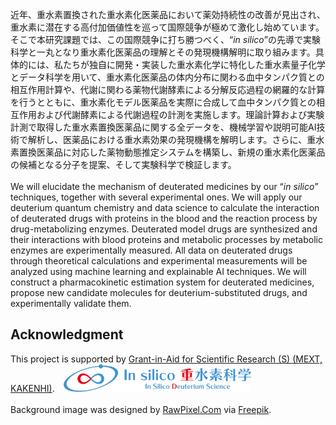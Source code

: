 近年、重⽔素置換された重⽔素化医薬品において薬効持続性の改善が⾒出され、重⽔素に潜在する⾼付加価値性を巡って国際競争が極めて激化し始めています。そこで本研究課題では、この国際競争に打ち勝つべく、“<i>in silico</i>”の先導で実験科学と⼀丸となり重⽔素化医薬品の理解とその発現機構解明に取り組みます。具体的には、私たちが独⾃に開発・実装した重⽔素化学に特化した重⽔素量⼦化学とデータ科学を⽤いて、重⽔素化医薬品の体内分布に関わる⾎中タンパク質との相互作⽤計算や、代謝に関わる薬物代謝酵素による分解反応過程の網羅的な計算を行うとともに、重⽔素化モデル医薬品を実際に合成して⾎中タンパク質との相互作⽤および代謝酵素による代謝過程の計測を実施します。理論計算および実験計測で取得した重⽔素置換医薬品に関する全データを、機械学習や説明可能AI技術で解析し、医薬品における重⽔素効果の発現機構を解明します。さらに、重⽔素置換医薬品に対応した薬物動態推定システムを構築し、新規の重⽔素化医薬品の候補となる分⼦を提案、そして実験科学で検証します。<br>
<br>
We will elucidate the mechanism of deuterated medicines by our “<i>in silico</i>” techniques, together with several experimental ones. We will apply our deuterium quantum chemistry and data science to calculate the interaction of deuterated drugs with proteins in the blood and the reaction process by drug-metabolizing enzymes. Deuterated model drugs are synthesized and their interactions with blood proteins and metabolic processes by metabolic enzymes are experimentally measured. All data on deuterated drugs through theoretical calculations and experimental measurements will be analyzed using machine learning and explainable AI techniques. We will construct a pharmacokinetic estimation system for deuterated medicines, propose new candidate molecules for deuterium-substituted drugs, and experimentally validate them.<br>

## Acknowledgment

This project is supported by [Grant-in-Aid for Scientific Research (S) (MEXT, KAKENHI)](https://www.jsps.go.jp/j-grantsinaid/12_kiban/ichiran_r7.html#u20250322182021).&emsp;<img src="./deuterium%202.png" width="300" > <br>
<br>
Background image was designed by [RawPixel.Com](https://www.rawpixel.com/) via [Freepik](http://www.freepik.com/).
